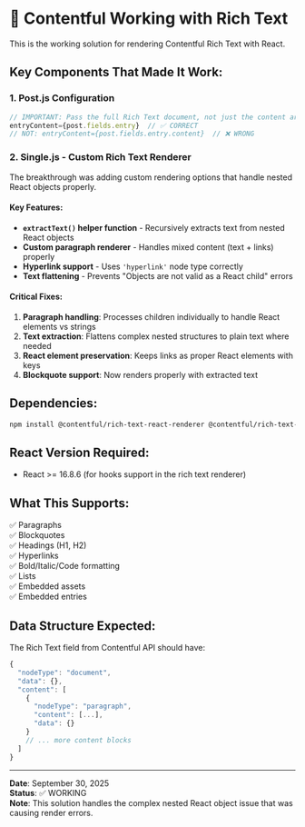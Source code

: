 # 🎉 Contentful Working with Rich Text

This is the working solution for rendering Contentful Rich Text with React.

## Key Components That Made It Work:

### 1. **Post.js Configuration**
```javascript
// IMPORTANT: Pass the full Rich Text document, not just the content array
entryContent={post.fields.entry}  // ✅ CORRECT
// NOT: entryContent={post.fields.entry.content}  // ❌ WRONG
```

### 2. **Single.js - Custom Rich Text Renderer**
The breakthrough was adding custom rendering options that handle nested React objects properly.

#### Key Features:
- **`extractText()` helper function** - Recursively extracts text from nested React objects
- **Custom paragraph renderer** - Handles mixed content (text + links) properly  
- **Hyperlink support** - Uses `'hyperlink'` node type correctly
- **Text flattening** - Prevents "Objects are not valid as a React child" errors

#### Critical Fixes:
1. **Paragraph handling**: Processes children individually to handle React elements vs strings
2. **Text extraction**: Flattens complex nested structures to plain text where needed
3. **React element preservation**: Keeps links as proper React elements with keys
4. **Blockquote support**: Now renders properly with extracted text

## Dependencies:
```bash
npm install @contentful/rich-text-react-renderer @contentful/rich-text-types
```

## React Version Required:
- React >= 16.8.6 (for hooks support in the rich text renderer)

## What This Supports:
✅ Paragraphs  
✅ Blockquotes  
✅ Headings (H1, H2)  
✅ Hyperlinks  
✅ Bold/Italic/Code formatting  
✅ Lists  
✅ Embedded assets  
✅ Embedded entries  

## Data Structure Expected:
The Rich Text field from Contentful API should have:
```javascript
{
  "nodeType": "document",
  "data": {},
  "content": [
    {
      "nodeType": "paragraph", 
      "content": [...],
      "data": {}
    }
    // ... more content blocks
  ]
}
```

---
**Date**: September 30, 2025  
**Status**: ✅ WORKING  
**Note**: This solution handles the complex nested React object issue that was causing render errors.